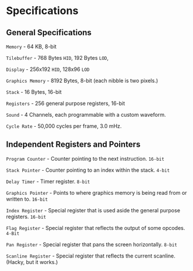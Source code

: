 # Specifications

## General Specifications

`Memory` - 64 KB, 8-bit

`Tilebuffer` - 768 Bytes `HID`, 192 Bytes `LOD`, 

`Display` - 256x192 `HID`, 128x96 `LOD`

`Graphics Memory` - 8192 Bytes, 8-bit (each nibble is two pixels.)

`Stack` - 16 Bytes, 16-bit

`Registers` - 256 general purpose registers, 16-bit

`Sound` - 4 Channels, each programmable with a custom waveform.

`Cycle Rate` - 50,000 cycles per frame, 3.0 mHz.

## Independent Registers and Pointers

`Program Counter` - Counter pointing to the next instruction. `16-bit`

`Stack Pointer` - Counter pointing to an index within the stack. `4-bit`

`Delay Timer` - Timer register. `8-bit`

`Graphics Pointer` - Points to where graphics memory is being read from or written to. `16-bit`

`Index Register` - Special register that is used aside the general purpose registers. `16-bit`

`Flag Register` - Special register that reflects the output of some opcodes. `4-Bit`

`Pan Register` - Special register that pans the screen horizontally. `8-bit`

`Scanline Register` - Special register that reflects the current scanline. (Hacky, but it works.)
